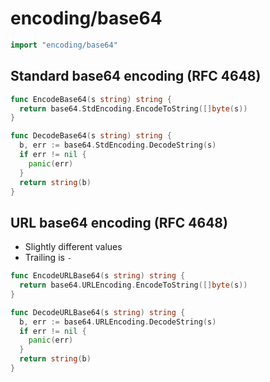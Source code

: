 # encoding/base64

```go
import "encoding/base64"
```

## Standard base64 encoding (RFC 4648)

```go
func EncodeBase64(s string) string {
  return base64.StdEncoding.EncodeToString([]byte(s))
}
```

```go
func DecodeBase64(s string) string {
  b, err := base64.StdEncoding.DecodeString(s)
  if err != nil {
    panic(err)
  }
  return string(b)
}
```

## URL base64 encoding (RFC 4648)

* Slightly different values
* Trailing  is `-`

```go
func EncodeURLBase64(s string) string {
  return base64.URLEncoding.EncodeToString([]byte(s))
}
```

```go
func DecodeURLBase64(s string) string {
  b, err := base64.URLEncoding.DecodeString(s)
  if err != nil {
    panic(err)
  }
  return string(b)
}
```
